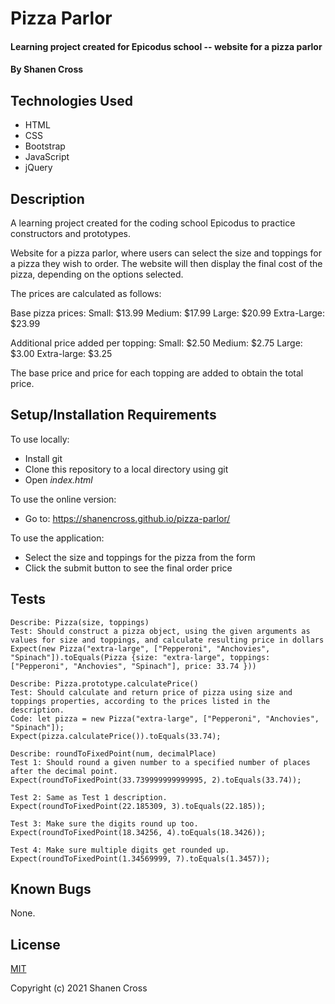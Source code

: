 # Pizza Parlor

#### Learning project created for Epicodus school -- website for a pizza parlor

#### By Shanen Cross

## Technologies Used

* HTML
* CSS
* Bootstrap
* JavaScript
* jQuery

## Description

A learning project created for the coding school Epicodus to practice constructors and prototypes.

Website for a pizza parlor, where users can select the size and toppings for a pizza they wish to order. The website will then display the final cost of the pizza, depending on the options selected.

The prices are calculated as follows:

Base pizza prices:
Small: $13.99
Medium: $17.99
Large: $20.99
Extra-Large: $23.99

Additional price added per topping:
Small: $2.50
Medium: $2.75
Large: $3.00
Extra-large: $3.25

The base price and price for each topping are added to obtain the total price.

## Setup/Installation Requirements

To use locally:
* Install git
* Clone this repository to a local directory using git
* Open _index.html_

To use the online version:
* Go to: https://shanencross.github.io/pizza-parlor/

To use the application:
* Select the size and toppings for the pizza from the form
* Click the submit button to see the final order price

## Tests

```
Describe: Pizza(size, toppings)
Test: Should construct a pizza object, using the given arguments as values for size and toppings, and calculate resulting price in dollars
Expect(new Pizza("extra-large", ["Pepperoni", "Anchovies", "Spinach"]).toEquals(Pizza {size: "extra-large", toppings: ["Pepperoni", "Anchovies", "Spinach"], price: 33.74 }))

Describe: Pizza.prototype.calculatePrice()
Test: Should calculate and return price of pizza using size and toppings properties, according to the prices listed in the description.
Code: let pizza = new Pizza("extra-large", ["Pepperoni", "Anchovies", "Spinach"]);
Expect(pizza.calculatePrice()).toEquals(33.74);

Describe: roundToFixedPoint(num, decimalPlace)
Test 1: Should round a given number to a specified number of places after the decimal point.
Expect(roundToFixedPoint(33.739999999999995, 2).toEquals(33.74));

Test 2: Same as Test 1 description.
Expect(roundToFixedPoint(22.185309, 3).toEquals(22.185));

Test 3: Make sure the digits round up too.
Expect(roundToFixedPoint(18.34256, 4).toEquals(18.3426));

Test 4: Make sure multiple digits get rounded up.
Expect(roundToFixedPoint(1.34569999, 7).toEquals(1.3457));
```

## Known Bugs

None.

## License

[MIT](LICENSE)

Copyright (c) 2021 Shanen Cross
